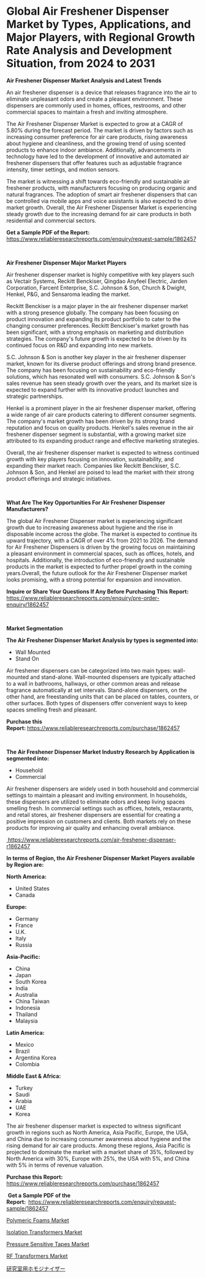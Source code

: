 <p><h1>Global Air Freshener Dispenser Market by Types, Applications, and Major Players, with Regional Growth Rate Analysis and Development Situation, from 2024 to 2031</h1></p><p><strong>Air Freshener Dispenser Market Analysis and Latest Trends</strong></p>
<p><p>An air freshener dispenser is a device that releases fragrance into the air to eliminate unpleasant odors and create a pleasant environment. These dispensers are commonly used in homes, offices, restrooms, and other commercial spaces to maintain a fresh and inviting atmosphere.</p><p>The Air Freshener Dispenser Market is expected to grow at a CAGR of 5.80% during the forecast period. The market is driven by factors such as increasing consumer preference for air care products, rising awareness about hygiene and cleanliness, and the growing trend of using scented products to enhance indoor ambiance. Additionally, advancements in technology have led to the development of innovative and automated air freshener dispensers that offer features such as adjustable fragrance intensity, timer settings, and motion sensors.</p><p>The market is witnessing a shift towards eco-friendly and sustainable air freshener products, with manufacturers focusing on producing organic and natural fragrances. The adoption of smart air freshener dispensers that can be controlled via mobile apps and voice assistants is also expected to drive market growth. Overall, the Air Freshener Dispenser Market is experiencing steady growth due to the increasing demand for air care products in both residential and commercial sectors.</p></p>
<p><strong>Get a Sample PDF of the Report:&nbsp;</strong> <a href="https://www.reliableresearchreports.com/enquiry/request-sample/1862457">https://www.reliableresearchreports.com/enquiry/request-sample/1862457</a></p>
<p>&nbsp;</p>
<p><strong>Air Freshener Dispenser Major Market Players</strong></p>
<p><p>Air freshener dispenser market is highly competitive with key players such as Vectair Systems, Reckitt Benckiser, Qingdao Anyfeel Electric, Jarden Corporation, Farcent Enterprise, S.C. Johnson & Son, Church & Dwight, Henkel, P&G, and Sensaroma leading the market. </p><p>Reckitt Benckiser is a major player in the air freshener dispenser market with a strong presence globally. The company has been focusing on product innovation and expanding its product portfolio to cater to the changing consumer preferences. Reckitt Benckiser's market growth has been significant, with a strong emphasis on marketing and distribution strategies. The company's future growth is expected to be driven by its continued focus on R&D and expanding into new markets.</p><p>S.C. Johnson & Son is another key player in the air freshener dispenser market, known for its diverse product offerings and strong brand presence. The company has been focusing on sustainability and eco-friendly solutions, which has resonated well with consumers. S.C. Johnson & Son's sales revenue has seen steady growth over the years, and its market size is expected to expand further with its innovative product launches and strategic partnerships.</p><p>Henkel is a prominent player in the air freshener dispenser market, offering a wide range of air care products catering to different consumer segments. The company's market growth has been driven by its strong brand reputation and focus on quality products. Henkel's sales revenue in the air freshener dispenser segment is substantial, with a growing market size attributed to its expanding product range and effective marketing strategies. </p><p>Overall, the air freshener dispenser market is expected to witness continued growth with key players focusing on innovation, sustainability, and expanding their market reach. Companies like Reckitt Benckiser, S.C. Johnson & Son, and Henkel are poised to lead the market with their strong product offerings and strategic initiatives.</p></p>
<p>&nbsp;</p>
<p><strong>What Are The Key Opportunities For Air Freshener Dispenser Manufacturers?</strong></p>
<p><p>The global Air Freshener Dispenser market is experiencing significant growth due to increasing awareness about hygiene and the rise in disposable income across the globe. The market is expected to continue its upward trajectory, with a CAGR of over 4% from 2021 to 2026. The demand for Air Freshener Dispensers is driven by the growing focus on maintaining a pleasant environment in commercial spaces, such as offices, hotels, and hospitals. Additionally, the introduction of eco-friendly and sustainable products in the market is expected to further propel growth in the coming years.Overall, the future outlook for the Air Freshener Dispenser market looks promising, with a strong potential for expansion and innovation.</p></p>
<p><strong>Inquire or Share Your Questions If Any Before Purchasing This Report:</strong> <a href="https://www.reliableresearchreports.com/enquiry/pre-order-enquiry/1862457">https://www.reliableresearchreports.com/enquiry/pre-order-enquiry/1862457</a></p>
<p>&nbsp;</p>
<p><strong>Market Segmentation</strong></p>
<p><strong>The Air Freshener Dispenser Market Analysis by types is segmented into:</strong></p>
<p><ul><li>Wall Mounted</li><li>Stand On</li></ul></p>
<p><p>Air freshener dispensers can be categorized into two main types: wall-mounted and stand-alone. Wall-mounted dispensers are typically attached to a wall in bathrooms, hallways, or other common areas and release fragrance automatically at set intervals. Stand-alone dispensers, on the other hand, are freestanding units that can be placed on tables, counters, or other surfaces. Both types of dispensers offer convenient ways to keep spaces smelling fresh and pleasant.</p></p>
<p><strong>Purchase this Report:&nbsp;</strong><a href="https://www.reliableresearchreports.com/purchase/1862457">https://www.reliableresearchreports.com/purchase/1862457</a></p>
<p>&nbsp;</p>
<p><strong>The Air Freshener Dispenser Market Industry Research by Application is segmented into:</strong></p>
<p><ul><li>Household</li><li>Commercial</li></ul></p>
<p><p>Air freshener dispensers are widely used in both household and commercial settings to maintain a pleasant and inviting environment. In households, these dispensers are utilized to eliminate odors and keep living spaces smelling fresh. In commercial settings such as offices, hotels, restaurants, and retail stores, air freshener dispensers are essential for creating a positive impression on customers and clients. Both markets rely on these products for improving air quality and enhancing overall ambiance.</p></p>
<p><a href="https://www.reliableresearchreports.com/air-freshener-dispenser-r1862457">&nbsp;https://www.reliableresearchreports.com/air-freshener-dispenser-r1862457</a></p>
<p><strong>In terms of Region, the Air Freshener Dispenser Market Players available by Region are:</strong></p>
<p>
    <p> <strong> North America: </strong>
        <ul>
            <li>United States</li>
            <li>Canada</li>
        </ul>
        </p> 
    <p> <strong> Europe: </strong>
        <ul>
            <li>Germany</li>
            <li>France</li>
            <li>U.K.</li>
            <li>Italy</li>
            <li>Russia</li>
        </ul>
        </p> 
    <p> <strong> Asia-Pacific: </strong>
        <ul>
            <li>China</li>
            <li>Japan</li>
            <li>South Korea</li>
            <li>India</li>
            <li>Australia</li>
            <li>China Taiwan</li>
            <li>Indonesia</li>
            <li>Thailand</li>
            <li>Malaysia</li>
        </ul>
        </p> 
    <p> <strong> Latin America: </strong>
        <ul>
            <li>Mexico</li>
            <li>Brazil</li>
            <li>Argentina Korea</li>
            <li>Colombia</li>
        </ul>
        </p> 
    <p> <strong> Middle East & Africa: </strong>
        <ul>
            <li>Turkey</li>
            <li>Saudi</li>
            <li>Arabia</li>
            <li>UAE</li>
            <li>Korea</li>
        </ul>
    </p>
    </p>
<p><p>The air freshener dispenser market is expected to witness significant growth in regions such as North America, Asia Pacific, Europe, the USA, and China due to increasing consumer awareness about hygiene and the rising demand for air care products. Among these regions, Asia Pacific is projected to dominate the market with a market share of 35%, followed by North America with 30%, Europe with 25%, the USA with 5%, and China with 5% in terms of revenue valuation.</p></p>
<p><strong>Purchase this Report: </strong><a href="https://www.reliableresearchreports.com/purchase/1862457">https://www.reliableresearchreports.com/purchase/1862457</a></p>
<p>&nbsp;<strong>Get a Sample PDF of the Report:&nbsp;&nbsp;</strong><a href="https://www.reliableresearchreports.com/enquiry/request-sample/1862457">https://www.reliableresearchreports.com/enquiry/request-sample/1862457</a></p>
<p><strong></strong></p>
<p><p><a href="https://issuu.com/reportprime-2/docs/polymeric-foams-market-size-2030.pptx">Polymeric Foams Market</a></p><p><a href="https://github.com/jaidynmorantestelletmjzya/Market-Research-Report-List-2/blob/main/isolation-transformers-market.md">Isolation Transformers Market</a></p><p><a href="https://issuu.com/reportprime-2/docs/pressure-sensitive-tapes-market-siz_9bd11c5a7178f0">Pressure Sensitive Tapes Market</a></p><p><a href="https://github.com/ruddyyedelwadw/Market-Research-Report-List-2/blob/main/rf-transformers-market.md">RF Transformers Market</a></p><p><a href="https://github.com/SantosDicki04/Market-Research-Report-List-1/blob/main/632996721670.md">研究室用ホモジナイザー</a></p></p>